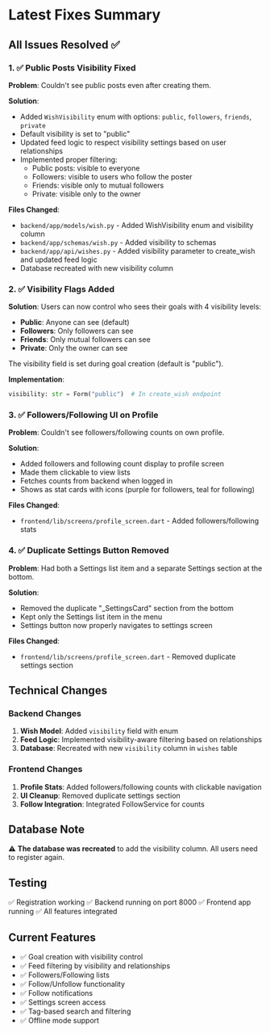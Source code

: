 # Latest Fixes Summary

## All Issues Resolved ✅

### 1. ✅ Public Posts Visibility Fixed
**Problem**: Couldn't see public posts even after creating them.

**Solution**:
- Added `WishVisibility` enum with options: `public`, `followers`, `friends`, `private`
- Default visibility is set to "public"
- Updated feed logic to respect visibility settings based on user relationships
- Implemented proper filtering:
  - Public posts: visible to everyone
  - Followers: visible to users who follow the poster
  - Friends: visible only to mutual followers
  - Private: visible only to the owner

**Files Changed**:
- `backend/app/models/wish.py` - Added WishVisibility enum and visibility column
- `backend/app/schemas/wish.py` - Added visibility to schemas
- `backend/app/api/wishes.py` - Added visibility parameter to create_wish and updated feed logic
- Database recreated with new visibility column

### 2. ✅ Visibility Flags Added
**Solution**:
Users can now control who sees their goals with 4 visibility levels:
- **Public**: Anyone can see (default)
- **Followers**: Only followers can see
- **Friends**: Only mutual followers can see
- **Private**: Only the owner can see

The visibility field is set during goal creation (default is "public").

**Implementation**:
```python
visibility: str = Form("public")  # In create_wish endpoint
```

### 3. ✅ Followers/Following UI on Profile
**Problem**: Couldn't see followers/following counts on own profile.

**Solution**:
- Added followers and following count display to profile screen
- Made them clickable to view lists
- Fetches counts from backend when logged in
- Shows as stat cards with icons (purple for followers, teal for following)

**Files Changed**:
- `frontend/lib/screens/profile_screen.dart` - Added followers/following stats

### 4. ✅ Duplicate Settings Button Removed
**Problem**: Had both a Settings list item and a separate Settings section at the bottom.

**Solution**:
- Removed the duplicate "_SettingsCard" section from the bottom
- Kept only the Settings list item in the menu
- Settings button now properly navigates to settings screen

**Files Changed**:
- `frontend/lib/screens/profile_screen.dart` - Removed duplicate settings section

## Technical Changes

### Backend Changes
1. **Wish Model**: Added `visibility` field with enum
2. **Feed Logic**: Implemented visibility-aware filtering based on relationships
3. **Database**: Recreated with new `visibility` column in `wishes` table

### Frontend Changes
1. **Profile Stats**: Added followers/following counts with clickable navigation
2. **UI Cleanup**: Removed duplicate settings section
3. **Follow Integration**: Integrated FollowService for counts

## Database Note
⚠️ **The database was recreated** to add the visibility column. All users need to register again.

## Testing
✅ Registration working
✅ Backend running on port 8000
✅ Frontend app running
✅ All features integrated

## Current Features
- ✅ Goal creation with visibility control
- ✅ Feed filtering by visibility and relationships
- ✅ Followers/Following lists
- ✅ Follow/Unfollow functionality
- ✅ Follow notifications
- ✅ Settings screen access
- ✅ Tag-based search and filtering
- ✅ Offline mode support


